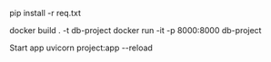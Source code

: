 pip install -r req.txt


docker build . -t db-project
docker run -it -p 8000:8000 db-project

Start app
uvicorn project:app --reload